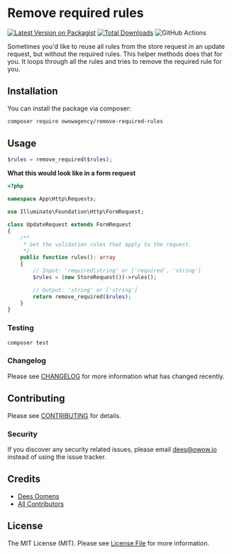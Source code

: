 # Remove required rules

[![Latest Version on Packagist](https://img.shields.io/packagist/v/owowagency/remove-required-rules.svg?style=flat-square)](https://packagist.org/packages/owowagency/remove-required-rules)
[![Total Downloads](https://img.shields.io/packagist/dt/owowagency/remove-required-rules.svg?style=flat-square)](https://packagist.org/packages/owowagency/remove-required-rules)
![GitHub Actions](https://github.com/owowagency/remove-required-rules/actions/workflows/main.yml/badge.svg)

Sometimes you'd like to reuse all rules from the store request in an update request, but without the required rules. This helper methods does that for you. It loops through all the rules and tries to remove the required rule for you.  

## Installation

You can install the package via composer:

```bash
composer require owowagency/remove-required-rules
```

## Usage

```php
$rules = remove_required($rules);
```

**What this would look like in a form request**

```php
<?php

namespace App\Http\Requests;

use Illuminate\Foundation\Http\FormRequest;

class UpdateRequest extends FormRequest
{
    /**
     * Get the validation rules that apply to the request.
     */
    public function rules(): array
    {
        // Input: 'required|string' or ['required', 'string']
        $rules = (new StoreRequest())->rules();

        // Output: 'string' or ['string']
        return remove_required($rules);
    }
}
```

### Testing

```bash
composer test
```

### Changelog

Please see [CHANGELOG](CHANGELOG.md) for more information what has changed recently.

## Contributing

Please see [CONTRIBUTING](CONTRIBUTING.md) for details.

### Security

If you discover any security related issues, please email dees@owow.io instead of using the issue tracker.

## Credits

-   [Dees Oomens](https://github.com/owowagency)
-   [All Contributors](../../contributors)

## License

The MIT License (MIT). Please see [License File](LICENSE.md) for more information.

